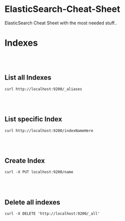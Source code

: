 # ElasticSearch-Cheat-Sheet
ElasticSearch Cheat Sheet with the most needed stuff..









# Indexes

<br><br>

## List all Indexes
```
curl http://localhost:9200/_aliases
```

<br><br>

## List specific Index
```
curl http://localhost:9200/indexNameHere
```



<br><br>



## Create Index
```
curl -X PUT localhost:9200/name
```

<br><br>


## Delete all indexes
```
curl -X DELETE 'http://localhost:9200/_all'
```
